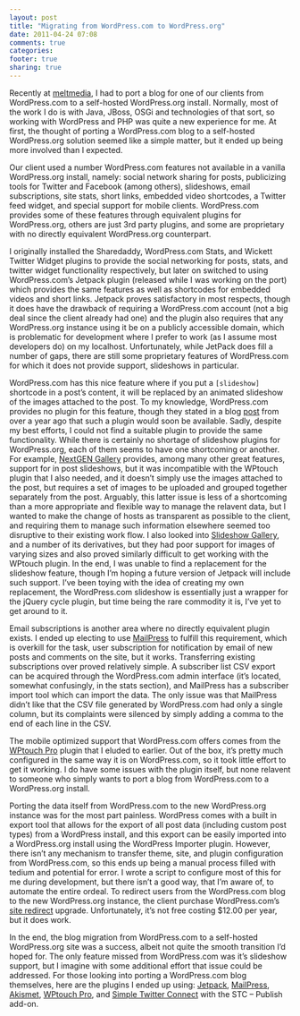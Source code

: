 ```yaml
---
layout: post
title: "Migrating from WordPress.com to WordPress.org"
date: 2011-04-24 07:08
comments: true
categories: 
footer: true
sharing: true
---
```

Recently at [meltmedia](http://www.meltmedia.com/), I had to port a blog for one of our clients from WordPress.com to a self-hosted WordPress.org install. Normally, most of the work I do is with Java, JBoss, OSGi and technologies of that sort, so working with WordPress and PHP was quite a new experience for me. At first, the thought of porting a WordPress.com blog to a self-hosted WordPress.org solution seemed like a simple matter, but it ended up being more involved than I expected.

Our client used a number WordPress.com features not available in a vanilla WordPress.org install, namely: social network sharing for posts, publicizing tools for Twitter and Facebook (among others), slideshows, email subscriptions, site stats, short links, embedded video shortcodes, a Twitter feed widget, and special support for mobile clients. WordPress.com provides some of these features through equivalent plugins for WordPress.org, others are just 3rd party plugins, and some are proprietary with no directly equivalent WordPress.org counterpart.

I originally installed the Sharedaddy, WordPress.com Stats, and Wickett Twitter Widget plugins to provide the social networking for posts, stats, and twitter widget functionality respectively, but later on switched to using WordPress.com’s Jetpack plugin (released while I was working on the port) which provides the same features as well as shortcodes for embedded videos and short links. Jetpack proves satisfactory in most respects, though it does have the drawback of requiring a WordPress.com account (not a big deal since the client already had one) and the plugin also requires that any WordPress.org instance using it be on a publicly accessible domain, which is problematic for development where I prefer to work (as I assume most developers do) on my localhost. Unfortunately, while JetPack does fill a number of gaps, there are still some proprietary features of WordPress.com for which it does not provide support, slideshows in particular.

WordPress.com has this nice feature where if you put a `[slideshow]` shortcode in a post’s content, it will be replaced by an animated slideshow of the images attached to the post. To my knowledge, WordPress.com provides no plugin for this feature, though they stated in a blog [post](http://en.blog.wordpress.com/2010/03/31/share-photos-with-a-slideshow/) from over a year ago that such a plugin would soon be available. Sadly, despite my best efforts, I could not find a suitable plugin to provide the same functionality. While there is certainly no shortage of slideshow plugins for WordPress.org, each of them seems to have one shortcoming or another. For example, [NextGEN Gallery](http://wordpress.org/extend/plugins/nextgen-gallery/) provides, among many other great features, support for in post slideshows, but it was incompatible with the WPtouch plugin that I also needed, and it doesn’t simply use the images attached to the post, but requires a set of images to be uploaded and grouped together separately from the post. Arguably, this latter issue is less of a shortcoming than a more appropriate and flexible way to manage the relavent data, but I wanted to make the change of hosts as transparent as possible to the client, and requiring them to manage such information elsewhere seemed too disruptive to their existing work flow. I also looked into [Slideshow Gallery](http://wordpress.org/extend/plugins/slideshow-gallery-2/), and a number of its derivatives, but they had poor support for images of varying sizes and also proved similarly difficult to get working with the WPtouch plugin. In the end, I was unable to find a replacement for the slideshow feature, though I’m hoping a future version of Jetpack will include such support. I’ve been toying with the idea of creating my own replacement, the WordPress.com slideshow is essentially just a wrapper for the jQuery cycle plugin, but time being the rare commodity it is, I’ve yet to get around to it.

Email subscriptions is another area where no directly equivalent plugin exists. I ended up electing to use [MailPress](http://wordpress.org/extend/plugins/slideshow-gallery-2/) to fulfill this requirement, which is overkill for the task, user subscription for notification by email of new posts and comments on the site, but it works. Transferring existing subscriptions over proved relatively simple. A subscriber list CSV export can be acquired through the WordPress.com admin interface (it’s located, somewhat confusingly, in the stats section), and MailPress has a subscriber import tool which can import the data. The only issue was that MailPress didn’t like that the CSV file generated by WordPress.com had only a single column, but its complaints were silenced by simply adding a comma to the end of each line in the CSV.

The mobile optimized support that WordPress.com offers comes from the [WPtouch Pro](http://www.bravenewcode.com/store/plugins/wptouch-pro/) plugin that I eluded to earlier. Out of the box, it’s pretty much configured in the same way it is on WordPress.com, so it took little effort to get it working. I do have some issues with the plugin itself, but none relavent to someone who simply wants to port a blog from WordPress.com to a WordPress.org install.

Porting the data itself from WordPress.com to the new WordPress.org instance was for the most part painless. WordPress comes with a built in export tool that allows for the export of all post data (including custom post types) from a WordPress install, and this export can be easily imported into a WordPress.org install using the WordPress Importer plugin. However, there isn’t any  mechanism to transfer theme, site, and plugin configuration from WordPress.com, so this ends up being a manual process filled with tedium and potential for error. I wrote a script to configure most of this for me during development, but there isn’t a good way, that I’m aware of, to automate the entire ordeal. To redirect users from the WordPress.com blog to the new WordPress.org instance, the client purchase WordPress.com’s [site redirect](http://en.support.wordpress.com/site-redirect/) upgrade. Unfortunately, it’s not free costing $12.00 per year, but it does work.

In the end, the blog migration from WordPress.com to a self-hosted WordPress.org site was a success, albeit not quite the smooth transition I’d hoped for. The only feature missed from WordPress.com was it’s slideshow support, but I imagine with some additional effort that issue could be addressed. For those looking into porting a WordPress.com blog themselves, here are the plugins I ended up using: [Jetpack](http://wordpress.org/extend/plugins/jetpack/), [MailPress](http://wordpress.org/extend/plugins/mailpress/), [Akismet](http://wordpress.org/extend/plugins/akismet/), [WPtouch Pro](http://www.bravenewcode.com/store/plugins/wptouch-pro/), and [Simple Twitter Connect](http://wordpress.org/extend/plugins/simple-twitter-connect/) with the STC – Publish add-on.